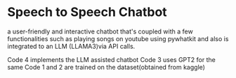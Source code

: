 # Speech to Speech Chatbot
a user-friendly and interactive chatbot that's coupled with a few functionalities such as playing songs on youtube using pywhatkit and also is integrated to an LLM (LLAMA3)via API calls.

Code 4 implements the LLM assisted chatbot
Code 3 uses GPT2 for the same
Code 1 and 2 are trained on the dataset(obtained from kaggle) 
